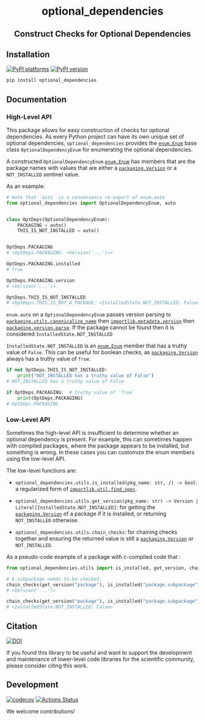<h1 align='center'> optional_dependencies </h1>
<h2 align="center">Construct Checks for Optional Dependencies</h2>

## Installation

[![PyPI platforms][pypi-platforms]][pypi-link]
[![PyPI version][pypi-version]][pypi-link]

<!-- [![Conda-Forge][conda-badge]][conda-link] -->

```bash
pip install optional_dependencies
```

## Documentation

### High-Level API

This package allows for easy construction of checks for optional dependencies.
As every Python project can have its own unique set of optional dependencies,
`optional_dependencies` provides the [`enum.Enum`][Enum-link] base class
`OptionalDependencyEnum` for enumerating the optional dependencies.

A constructed `OptionalDependencyEnum` [`enum.Enum`][Enum-link] has members that
are the package names with values that are either a
[`packaging.Version`][Version-link] or a `NOT_INSTALLED` sentinel value.

As an example:

```python
# Note that `auto` is a convenience re-export of enum.auto
from optional_dependencies import OptionalDependencyEnum, auto


class OptDeps(OptionalDependencyEnum):
    PACKAGING = auto()
    THIS_IS_NOT_INSTALLED = auto()


OptDeps.PACKAGING
# <OptDeps.PACKAGING: <Version('...')>>

OptDeps.PACKAGING.installed
# True

OptDeps.PACKAGING.version
# <Version('...')>

OptDeps.THIS_IS_NOT_INSTALLED
# <OptDeps.THIS_IS_NOT_A_PACKAGE: <InstalledState.NOT_INSTALLED: False>>
```

`enum.auto` on a `OptionalDependencyEnum` passes version parsing to
[`packaging.utils.canonicalize_name`](https://packaging.pypa.io/en/stable/utils.html#packaging.utils.canonicalize_name)
then
[`importlib.metadata.version`](https://docs.python.org/3/library/importlib.metadata.html)
then [`packaging.version.parse`][Version-link]. If the package cannot be found
then it is considered `InstalledState.NOT_INSTALLED`

`InstalledState.NOT_INSTALLED` is an [`enum.Enum`][Enum-link] member that has a
truthy value of `False`. This can be useful for boolean checks, as
[`packaging.Version`][Version-link] always has a truthy value of `True`.

```python
if not OptDeps.THIS_IS_NOT_INSTALLED:
    print("NOT_INSTALLED has a truthy value of False")
# NOT_INSTALLED has a truthy value of False

if OptDeps.PACKAGING:  # truthy value of `True`
    print(OptDeps.PACKAGING)
# OptDeps.PACKAGING
```

### Low-Level API

Sometimes the high-level API is insufficient to determine whether an optional
dependency is present. For example, this can sometimes happen with compiled
packages, where the package appears to be installed, but something is wrong. In
these cases you can customize the enum members using the low-level API.

The low-level functions are:

- `optional_dependencies.utils.is_installed(pkg_name: str, /) -> bool`: a
  regularized form of
  [`importlib.util.find_spec`](https://docs.python.org/3/library/importlib.html#importlib.util.find_spec).

- `optional_dependencies.utils.get_version(pkg_name: str) -> Version | Literal[InstalledState.NOT_INSTALLED]`:
  for getting the [`packaging.Version`][Version-link] of a package if it is
  installed, or returning `NOT_INSTALLED` otherwise.

- `optional_dependencies.utils.chain_checks`: for chaining checks together and
  ensuring the returned value is still a [`packaging.Version`][Version-link] or
  `NOT_INSTALLED`.

As a pseudo-code example of a package with c-compiled code that :

```python
from optional_dependencies.utils import is_installed, get_version, chain_checks

# A subpackage needs to be checked.
chain_checks(get_version("package"), is_installed("package.subpackage"))
# <Version('...')>

chain_checks(get_version("package"), is_installed("package.subpackage"))
# <InstalledState.NOT_INSTALLED: False>
```

## Citation

[![DOI][zenodo-badge]][zenodo-link]

If you found this library to be useful and want to support the development and
maintenance of lower-level code libraries for the scientific community, please
consider citing this work.

## Development

[![codecov][codecov-badge]][codecov-link]
[![Actions Status][actions-badge]][actions-link]

We welcome contributions!

<!-- prettier-ignore-start -->

[Enum-link]: https://docs.python.org/3/library/enum.html
[Version-link]: https://packaging.pypa.io/en/stable/version.html#packaging.version.Version

[actions-badge]:            https://github.com/GalacticDynamics/optional_dependencies/workflows/CI/badge.svg
[actions-link]:             https://github.com/GalacticDynamics/optional_dependencies/actions
[codecov-badge]:            https://codecov.io/gh/GalacticDynamics/optional_deps/graph/badge.svg
[codecov-link]:             https://codecov.io/gh/GalacticDynamics/optional_deps
[pypi-link]:                https://pypi.org/project/optional_dependencies/
[pypi-platforms]:           https://img.shields.io/pypi/pyversions/optional_dependencies
[pypi-version]:             https://img.shields.io/pypi/v/optional_dependencies
[zenodo-badge]:             https://zenodo.org/badge/DOI/10.5281/zenodo.13738124.svg
[zenodo-link]:              https://zenodo.org/doi/10.5281/zenodo.13738123

<!-- prettier-ignore-end -->
